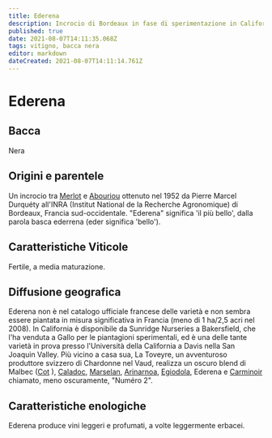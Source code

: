 ```yaml
---
title: Ederena
description: Incrocio di Bordeaux in fase di sperimentazione in California.
published: true
date: 2021-08-07T14:11:35.068Z
tags: vitigno, bacca nera
editor: markdown
dateCreated: 2021-08-07T14:11:14.761Z
---
```


# Ederena

## Bacca
Nera

## Origini e parentele
Un incrocio tra [Merlot](/vitigni/Francia/bacca-nera/merlot) e [Abouriou](/vitigni/Francia/bacca-nera/abouriou) ottenuto nel 1952 da Pierre Marcel Durquéty all'INRA (Institut National de la Recherche Agronomique) di Bordeaux, Francia sud-occidentale. "Ederena" significa 'il più bello', dalla parola basca ederrena (eder significa 'bello').

## Caratteristiche Viticole

Fertile, a media maturazione.

## Diffusione geografica

Ederena non è nel catalogo ufficiale francese delle varietà e non sembra essere piantata in misura significativa in Francia (meno di 1 ha/2,5 acri nel 2008). In California è disponibile da Sunridge Nurseries a Bakersfield, che l'ha venduta a Gallo per le piantagioni sperimentali, ed è una delle tante varietà in prova presso l'Università della California a Davis nella San Joaquin Valley. Più vicino a casa sua, La Toveyre, un avventuroso produttore svizzero di Chardonne nel Vaud, realizza un oscuro blend di Malbec ([Cot](/vitigni/bacca-nera/cot) ), [Caladoc](/vitigni/bacca-nera/caladoc), [Marselan](/vitigni/bacca-nera/marselan), [Arinarnoa](/vitigni/bacca-nera/arinarnoa), [Egiodola](/vitigni/bacca-nera/egiodiola), Ederena e [Carminoir](/vitigni/bacca-nera/carminoir) chiamato, meno oscuramente, "Numéro 2". 

## Caratteristiche enologiche

Ederena produce vini leggeri e profumati, a volte leggermente erbacei.
